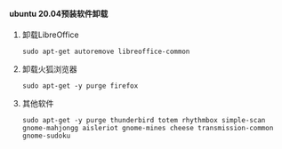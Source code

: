 #### ubuntu 20.04预装软件卸载



1. 卸载LibreOffice

   ```
   sudo apt-get autoremove libreoffice-common
   ```

2. 卸载火狐浏览器

   ```
   sudo apt-get -y purge firefox
   ```

3. 其他软件

   ```
   sudo apt-get -y purge thunderbird totem rhythmbox simple-scan gnome-mahjongg aisleriot gnome-mines cheese transmission-common gnome-sudoku
   ```

   